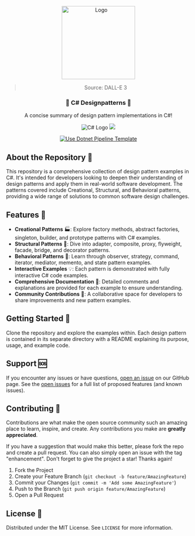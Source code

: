 <div align="center">
<a href="https://github.com/NicoFilips/csharp-designpatterns/">
  <img src="https://github.com/NicoFilips/csharp-designpatterns/assets/35654361/9989426c-1af2-4ddb-b499-3ad81a12552f" alt="Logo" width="200" height="200">
</a>
<blockquote>
  <p>Source: DALL-E 3</p>
</blockquote>

  <h3 align="center">🔺 C# Designpatterns 🔺 </h3>

  <p align="center">
    A concise summary of design pattern implementations in C#!
  </p>

![C# Logo](https://img.shields.io/badge/C%23-239120?style=for-the-badge&logo=c-sharp&logoColor=white)
![](https://img.shields.io/badge/.NET-8-512BD4?style=for-the-badge&logo=.net&logoColor=white)

[![Use Dotnet Pipeline Template](https://github.com/NicoFilips/csharp-designpatterns/actions/workflows/dotnet.yml/badge.svg)](https://github.com/NicoFilips/csharp-designpatterns/actions/workflows/dotnet.yml)

</div>

## About the Repository 📖

This repository is a comprehensive collection of design pattern examples in C#. It's intended for developers looking to deepen their understanding of design patterns and apply them in real-world software development. The patterns covered include Creational, Structural, and Behavioral patterns, providing a wide range of solutions to common software design challenges.

## Features 🚀

- **Creational Patterns** 🏭: Explore factory methods, abstract factories, singleton, builder, and prototype patterns with C# examples.
- **Structural Patterns** 🌉: Dive into adapter, composite, proxy, flyweight, facade, bridge, and decorator patterns.
- **Behavioral Patterns** 🧠: Learn through observer, strategy, command, iterator, mediator, memento, and state pattern examples.
- **Interactive Examples** 💡: Each pattern is demonstrated with fully interactive C# code examples.
- **Comprehensive Documentation** 📄: Detailed comments and explanations are provided for each example to ensure understanding.
- **Community Contributions** 👥: A collaborative space for developers to share improvements and new pattern examples.

## Getting Started 🏁

Clone the repository and explore the examples within. Each design pattern is contained in its separate directory with a README explaining its purpose, usage, and example code.

## Support 🆘

If you encounter any issues or have questions, [open an issue]([link-to-issues](https://github.com/NicoFilips/csharp-designpatterns/issues)) on our GitHub page.
See the [open issues](https://github.com/NicoFilips/csharp-designpatterns/issues) for a full list of proposed features (and known issues).

<!-- CONTRIBUTING -->
## Contributing 👥

Contributions are what make the open source community such an amazing place to learn, inspire, and create. Any contributions you make are **greatly appreciated**.

If you have a suggestion that would make this better, please fork the repo and create a pull request. You can also simply open an issue with the tag "enhancement".
Don't forget to give the project a star! Thanks again!

1. Fork the Project
2. Create your Feature Branch (`git checkout -b feature/AmazingFeature`)
3. Commit your Changes (`git commit -m 'Add some AmazingFeature'`)
4. Push to the Branch (`git push origin feature/AmazingFeature`)
5. Open a Pull Request

## License 📄

Distributed under the MIT License. See `LICENSE` for more information.
